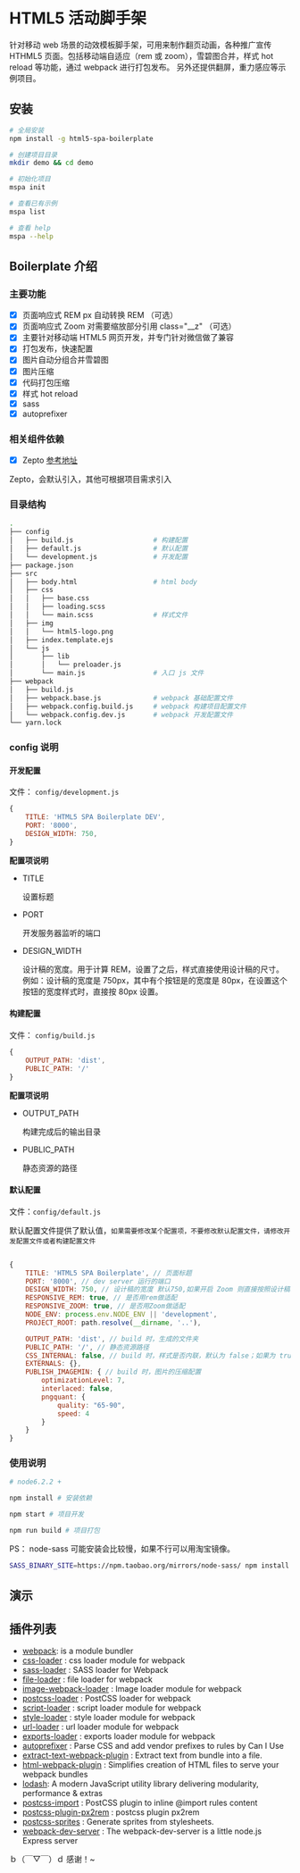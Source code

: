 # HTML5 活动脚手架

针对移动 web 场景的动效模板脚手架，可用来制作翻页动画，各种推广宣传 HTHML5 页面。包括移动端自适应（rem 或 zoom），雪碧图合并，样式 hot reload 等功能，通过 webpack 进行打包发布。
另外还提供翻屏，重力感应等示例项目。

## 安装

```bash
# 全局安装
npm install -g html5-spa-boilerplate

# 创建项目目录
mkdir demo && cd demo

# 初始化项目
mspa init

# 查看已有示例
mspa list

# 查看 help
mspa --help 
```

## Boilerplate 介绍 

### 主要功能

- [x] 页面响应式 REM px 自动转换 REM （可选）
- [x] 页面响应式 Zoom 对需要缩放部分引用 class="__z" （可选）
- [x] 主要针对移动端 HTML5 网页开发，并专门针对微信做了兼容
- [x] 打包发布，快速配置
- [x] 图片自动分组合并雪碧图
- [x] 图片压缩
- [x] 代码打包压缩
- [x] 样式 hot reload
- [x] sass
- [x] autoprefixer

### 相关组件依赖 

- [x] Zepto [参考地址](http://zeptojs.com/)

Zepto，会默认引入，其他可根据项目需求引入

### 目录结构
```bash
.
├── config                                                                           
│   ├── build.js                    # 构建配置                    
│   ├── default.js                  # 默认配置
│   └── development.js              # 开发配置
├── package.json                                       
├── src                                      
│   ├── body.html                   # html body
│   ├── css                                       
│   │   ├── base.css    
│   │   ├── loading.scss                                        
│   │   └── main.scss               # 样式文件
│   ├── img
│   │   └── html5-logo.png
│   ├── index.template.ejs          
│   └── js                                        
│       ├── lib                                       
│       │   └── preloader.js                                        
│       └── main.js                 # 入口 js 文件
├── webpack                                       
│   ├── build.js                                        
│   ├── webpack.base.js             # webpack 基础配置文件                         
│   ├── webpack.config.build.js     # webpack 构建项目配置文件                                 
│   └── webpack.config.dev.js       # webpack 开发配置文件                               
└── yarn.lock                                      
```

### config 说明

#### 开发配置
文件： `config/development.js`
```javascript
{
    TITLE: 'HTML5 SPA Boilerplate DEV',
    PORT: '8000',
    DESIGN_WIDTH: 750,
}

```

**配置项说明**
- TITLE

    设置标题

- PORT

    开发服务器监听的端口

- DESIGN_WIDTH

    设计稿的宽度。用于计算 REM，设置了之后，样式直接使用设计稿的尺寸。
    例如：设计稿的宽度是 750px，其中有个按钮是的宽度是 80px，在设置这个按钮的宽度样式时，直接按 80px 设置。

#### 构建配置
文件： `config/build.js`
```javascript
{
    OUTPUT_PATH: 'dist',
    PUBLIC_PATH: '/'
}
```

**配置项说明**
- OUTPUT_PATH

    构建完成后的输出目录

- PUBLIC_PATH

    静态资源的路径


#### 默认配置 
文件：`config/default.js`

默认配置文件提供了默认值，`如果需要修改某个配置项，不要修改默认配置文件，请修改开发配置文件或者构建配置文件`

```javascript

{
    TITLE: 'HTML5 SPA Boilerplate', // 页面标题
    PORT: '8000', // dev server 运行的端口
    DESIGN_WIDTH: 750, // 设计稿的宽度 默认750,如果开启 Zoom 则直接按照设计稿和屏幕宽度进行缩放
    RESPONSIVE_REM: true, // 是否用rem做适配
    RESPONSIVE_ZOOM: true, // 是否用Zoom做适配
    NODE_ENV: process.env.NODE_ENV || 'development',
    PROJECT_ROOT: path.resolve(__dirname, '..'),

    OUTPUT_PATH: 'dist', // build 时，生成的文件夹
    PUBLIC_PATH: '/', // 静态资源路径
    CSS_INTERNAL: false, // build 时，样式是否内联，默认为 false；如果为 true，则将样式附加到 html header 中作为内联样式
    EXTERNALS: {},
    PUBLISH_IMAGEMIN: { // build 时，图片的压缩配置
        optimizationLevel: 7,
        interlaced: false,
        pngquant: {
            quality: "65-90",
            speed: 4
        }
    }
}
```

### 使用说明

```bash
# node6.2.2 +

npm install # 安装依赖

npm start # 项目开发

npm run build # 项目打包
```

PS： node-sass 可能安装会比较慢，如果不行可以用淘宝镜像。

```bash
SASS_BINARY_SITE=https://npm.taobao.org/mirrors/node-sass/ npm install node-sass
```

## 演示

## 插件列表
* [webpack](https://webpack.github.io/): is a module bundler
* [css-loader](https://github.com/webpack/css-loader) : css loader module for webpack
* [sass-loader](https://github.com/jtangelder/sass-loader) : SASS loader for Webpack
* [file-loader](https://github.com/webpack/file-loader) : file loader for webpack
* [image-webpack-loader](https://github.com/tcoopman/image-webpack-loader) : Image loader module for webpack
* [postcss-loader](https://github.com/postcss/postcss-loader) : PostCSS loader for webpack
* [script-loader](https://github.com/webpack/script-loader) : script loader module for webpack
* [style-loader](https://github.com/webpack/style-loader) : style loader module for webpack
* [url-loader](https://github.com/webpack/url-loader) : url loader module for webpack
* [exports-loader](https://github.com/webpack/exports-loader) : exports loader module for webpack
* [autoprefixer](https://github.com/postcss/autoprefixer) : Parse CSS and add vendor prefixes to rules by Can I Use
* [extract-text-webpack-plugin](https://github.com/webpack/extract-text-webpack-plugin) : Extract text from bundle into a file.
* [html-webpack-plugin](https://github.com/ampedandwired/html-webpack-plugin) : Simplifies creation of HTML files to serve your webpack bundles
* [lodash](https://lodash.com/): A modern JavaScript utility library delivering modularity, performance & extras
* [postcss-import](https://github.com/postcss/postcss-import) : PostCSS plugin to inline @import rules content
* [postcss-plugin-px2rem](https://github.com/ant-tool/postcss-plugin-px2rem) : postcss plugin px2rem
* [postcss-sprites](https://github.com/2createStudio/postcss-sprites) : Generate sprites from stylesheets.
* [webpack-dev-server](https://webpack.github.io/docs/webpack-dev-server.html) : The webpack-dev-server is a little node.js Express server

ｂ（￣▽￣）ｄ 感谢！~
